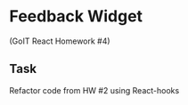 
<h1>Feedback Widget</h1>
<p>(GoIT React Homework #4)</p>
<h2>Task</h2>
<p>Refactor code from HW #2 using React-hooks</p>




